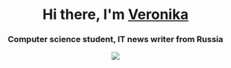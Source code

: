 <h1 align="center">Hi there, I'm <a href="https://github.com/fvrrrf/" target="_blank">Veronika</a> 
<h3 align="center">Computer science student, IT news writer from Russia

  
![](https://komarev.com/ghpvc/?username=your-github-username&color=4D3A31&style=for-the-badge)
